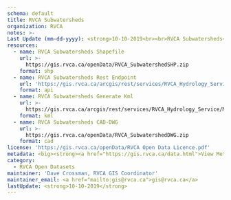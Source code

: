 ```yaml
---
schema: default
title: RVCA Subwatersheds
organization: RVCA
notes: >-
Last Update (mm-dd-yyyy): <strong>10-10-2019<br><br>RVCA Subwatersheds</strong> represent the 6 RVCA scientific subwatersheds (Tay River, Upper Rideau Lakes, Middle Rideau, Lower Rideau, Kemptville Creek, Jock River). This dataset is used extensively for Subwatershed Reporting. The RVCA Subwatersheds are broken down further into catchments for reporting purposes (<i>see RVCA Catchments</i>).
resources:
  - name: RVCA Subwatersheds Shapefile
    url: >-
      https://gis.rvca.ca/openData/RVCA_SubwatershedSHP.zip
    format: shp
  - name: RVCA Subwatersheds Rest Endpoint
    url: 'https://gis.rvca.ca/arcgis/rest/services/RVCA_Hydrology_Service/MapServer/4'
    format: api
  - name: RVCA Subwatersheds Generate Kml
    url: >-
      https://gis.rvca.ca/arcgis/rest/services/RVCA_Hydrology_Service/MapServer/generateKml
    format: kml
  - name: RVCA Subwatersheds CAD-DWG
    url: >-
      https://gis.rvca.ca/openData/RVCA_SubwatershedDWG.zip
    format: cad
license: 'https://gis.rvca.ca/openData/RVCA Open Data Licence.pdf'
metadata: <big><strong><a href="https://gis.rvca.ca/data.html">View Metadata...</a></strong></big>
category:
  - RVCA Open Datasets
maintainer: 'Dave Crossman, RVCA GIS Coordinator'
maintainer_email: <a href="mailto:gis@rvca.ca">gis@rvca.ca</a>
lastUpdate: <strong>10-10-2019</strong>
---
```

